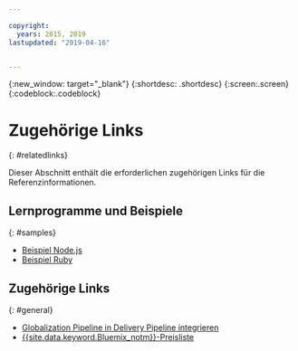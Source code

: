 ```yaml
---

copyright:
  years: 2015, 2019
lastupdated: "2019-04-16"


---
```


{:new_window: target="_blank"}
{:shortdesc: .shortdesc}
{:screen:.screen}
{:codeblock:.codeblock}

# Zugehörige Links
{: #relatedlinks}

Dieser Abschnitt enthält die erforderlichen zugehörigen Links für die Referenzinformationen.

## Lernprogramme und Beispiele
{: #samples}

* [Beispiel Node.js ](https://github.com/IBM-Bluemix/gp-nodejs-sample)
* [Beispiel Ruby ](https://github.com/IBM-Bluemix/gp-ruby-sample)

## Zugehörige Links
{: #general}

* [Globalization Pipeline in Delivery Pipeline integrieren](https://hub.jazz.net/docs/deploy_ext/#globalize)
* [{{site.data.keyword.Bluemix_notm}}-Preisliste](https://www.ng.bluemix.net/#/pricing)
